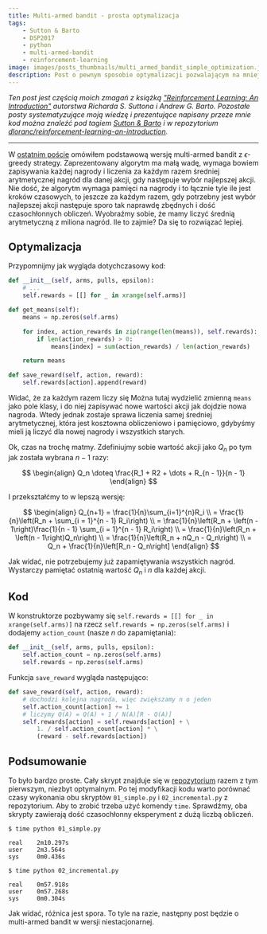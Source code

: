 ```yaml
---
title: Multi-armed bandit - prosta optymalizacja
tags:
    - Sutton & Barto
    - DSP2017
    - python
    - multi-armed-bandit
    - reinforcement-learning
image: images/posts_thumbnails/multi_armed_bandit_simple_optimization.jpg
description: Post o pewnym sposobie optymalizacji pozwalającym na mniejsze zużycie pamięci i mocy procesora dla algorytmu zaprezentowanego w poprzednim poście o multi-armed bandit problem.
---
```

*Ten post jest częścią moich zmagań z książką ["Reinforcement Learning: An Introduction"](http://incompleteideas.net/book/the-book.html) autorstwa Richarda S. Suttona i Andrew G. Barto. Pozostałe posty systematyzujące moją wiedzę i prezentujące napisany przeze mnie kod można znaleźć pod tagiem [Sutton & Barto](/tagi/sutton-barto) i w repozytorium [dloranc/reinforcement-learning-an-introduction](https://github.com/dloranc/reinforcement-learning-an-introduction).*

---
W [ostatnim poście](/2017/04/29/atak-wielorekich-bandytow) omówiłem podstawową wersję multi-armed bandit z $\epsilon$-greedy strategy. Zaprezentowany algorytm ma małą wadę, wymaga bowiem zapisywania każdej nagrody i liczenia za każdym razem średniej arytmetycznej nagród dla danej akcji, gdy następuje wybór najlepszej akcji. Nie dość, że algorytm wymaga pamięci na nagrody i to łącznie tyle ile jest kroków czasowych, to jeszcze za każdym razem, gdy potrzebny jest wybór najlepszej akcji następuje sporo tak naprawdę zbędnych i dość czasochłonnych obliczeń. Wyobraźmy sobie, że mamy liczyć średnią arytmetyczną z miliona nagród. Ile to zajmie? Da się to rozwiązać lepiej.

<!-- truncate -->

## Optymalizacja
Przypomnijmy jak wygląda dotychczasowy kod:
```python
def __init__(self, arms, pulls, epsilon):
    # ...
    self.rewards = [[] for _ in xrange(self.arms)]

def get_means(self):
    means = np.zeros(self.arms)

    for index, action_rewards in zip(range(len(means)), self.rewards):
        if len(action_rewards) > 0:
            means[index] = sum(action_rewards) / len(action_rewards)

    return means

def save_reward(self, action, reward):
    self.rewards[action].append(reward)
```
Widać, że za każdym razem liczy się Można tutaj wydzielić zmienną `means` jako pole klasy, i do niej zapisywać nowe wartości akcji jak dojdzie nowa nagroda. Wtedy jednak zostaje sprawa liczenia samej średniej arytmetycznej, która jest kosztowna obliczeniowo i pamięciowo, gdybyśmy mieli ją liczyć dla nowej nagrody i wszystkich starych.

Ok, czas na trochę matmy. Zdefiniujmy sobie wartość akcji jako $Q_n$ po tym jak została wybrana $n - 1$ razy:

$$
\begin{align}
Q_n \doteq \frac{R_1 + R2 + \dots + R_{n - 1}}{n - 1}
\end{align}
$$

I przekształćmy to w lepszą wersję:

$$
\begin{align}
Q_{n+1} = \frac{1}{n}\sum_{i=1}^{n}R_i \\
= \frac{1}{n}\left(R_n + \sum_{i = 1}^{n - 1} R_i\right) \\
= \frac{1}{n}\left(R_n + \left(n - 1\right)\frac{1}{n - 1} \sum_{i = 1}^{n - 1} R_i\right) \\
= \frac{1}{n}\left(R_n + \left(n - 1\right)Q_n\right) \\
= \frac{1}{n}\left(R_n + nQ_n - Q_n\right) \\
= Q_n + \frac{1}{n}\left[R_n - Q_n\right]
\end{align}
$$

Jak widać, nie potrzebujemy już zapamiętywania wszystkich nagród. Wystarczy pamiętać ostatnią wartość $Q_n$ i $n$ dla każdej akcji.

## Kod

W konstruktorze pozbywamy się `self.rewards = [[] for _ in xrange(self.arms)]` na rzecz `self.rewards = np.zeros(self.arms)` i dodajemy `action_count` (nasze $n$ do zapamiętania):
```python
def __init__(self, arms, pulls, epsilon):
    self.action_count = np.zeros(self.arms)
    self.rewards = np.zeros(self.arms)
```

Funkcja `save_reward` wygląda następująco:
```python
def save_reward(self, action, reward):
    # dochodzi kolejna nagroda, więc zwiększamy n o jeden
    self.action_count[action] += 1
    # liczymy Q(A) = Q(A) + 1 / N(A)[R - Q(A)]
    self.rewards[action] = self.rewards[action] + \
        1. / self.action_count[action] * \
        (reward - self.rewards[action])
```

## Podsumowanie
To było bardzo proste. Cały skrypt znajduje się w [repozytorium](https://github.com/dloranc/reinforcement-learning-an-introduction/blob/master/01_multi_arm_bandits/02_incremental.py) razem z tym pierwszym, niezbyt optymalnym. Po tej modyfikacji kodu warto porównać czasy wykonania obu skryptów `01_simple.py` i `02_incremental.py` z repozytorium. Aby to zrobić trzeba użyć komendy `time`. Sprawdźmy, oba skrypty zawierają dość czasochłonny eksperyment z dużą liczbą obliczeń.

```shell
$ time python 01_simple.py

real    2m10.297s
user    2m3.564s
sys     0m0.436s
```

```shell
$ time python 02_incremental.py

real    0m57.918s
user    0m57.268s
sys     0m0.304s
```

Jak widać, różnica jest spora. To tyle na razie, następny post będzie o multi-armed bandit w wersji niestacjonarnej.
